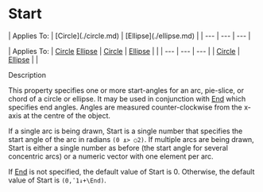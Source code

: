 




<h1 class="heading"><span class="name">Start</span></h1>
| Applies To: | [Circle](./circle.md) | [Ellipse](./ellipse.md) |
| --- | --- | ---  |

| Applies To: | [Circle](./circle.md) [Ellipse](./ellipse.md) | [Circle](./circle.md) | [Ellipse](./ellipse.md) |  |
| --- | --- | ---  |
| [Circle](./circle.md) | [Ellipse](./ellipse.md) |  |


Description


This property specifies one or more start-angles for an arc, pie-slice, or chord of a circle or ellipse. It may be used in conjunction with [End](end.md) which specifies end angles. Angles are measured counter-clockwise from the x-axis at the centre of the object.


If a single arc is being drawn, Start is a single number that specifies the start angle of the arc in radians `(0 ⍎> ○2)`. If multiple arcs are being drawn, Start is either a single number as before (the start angle for several concentric arcs) or a numeric vector with one element per arc.


If [End](end.md) is not specified, the default value of Start is 0. Otherwise, the default value of Start is `(0,¯1↓+\End)`.



